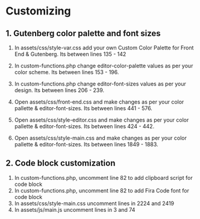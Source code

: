 # Customizing

## 1. Gutenberg color palette and font sizes

1. In assets/css/style-var.css add your own Custom Color Palette for Front End & Gutenberg. Its between lines 135 - 142

2. In custom-functions.php change editor-color-palette values as per your color scheme. Its between lines 153 - 196.

3. In custom-functions.php change editor-font-sizes values as per your design. Its between lines 206 - 239.

4. Open assets/css/front-end.css and make changes as per your color pallette & editor-font-sizes. Its between lines 441 - 576.

5. Open assets/css/style-editor.css and make changes as per your color pallette & editor-font-sizes. Its between lines 424 - 442.

6. Open assets/css/style-main.css and make changes as per your color pallette & editor-font-sizes. Its between lines 1849 - 1883.


## 2. Code block customization

1. In custom-functions.php, uncomment line 82 to add clipboard script for code block
2. In custom-functions.php, uncomment line 82 to add Fira Code font for code block
3. In assets/css/style-main.css uncomment lines in 2224 and 2419
4. In assets/js/main.js uncomment lines in 3 and 74